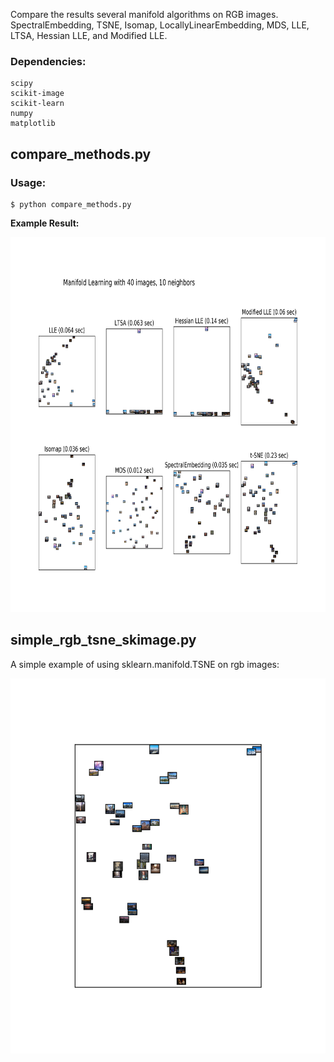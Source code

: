 Compare the results several manifold algorithms on RGB images. SpectralEmbedding, TSNE, Isomap, LocallyLinearEmbedding, MDS, LLE, LTSA, Hessian LLE, and Modified LLE.

### Dependencies:
```
scipy
scikit-image
scikit-learn
numpy
matplotlib
```


## compare_methods.py

### Usage:
```
$ python compare_methods.py
```

**Example Result:**
<p align="left">
 <img src="https://github.com/danielsnider/skimage-compare-manifold-algorithms-on-images/blob/master/cool%20tsne%20images/output_plot.jpg" alt="Drawing" height="600px">
</p>



##  simple_rgb_tsne_skimage.py

A simple example of using sklearn.manifold.TSNE on rgb images:

<p align="left">
 <img src="https://github.com/danielsnider/skimage-compare-manifold-algorithms-on-images/blob/master/cool%20tsne%20images/output_plot_500dpi_perplexity1.jpg?raw=true" alt="Drawing" height="600px" stlye="transform: rotate(180deg)">
</p>
